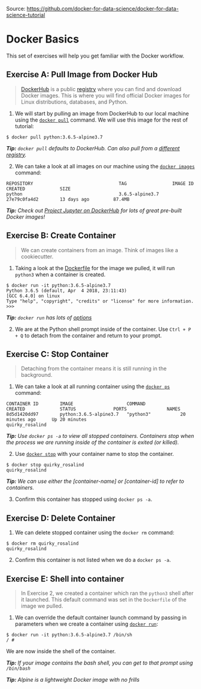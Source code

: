 Source: https://github.com/docker-for-data-science/docker-for-data-science-tutorial

# Docker Basics

This set of exercises will help you get familiar with the Docker workflow.

## Exercise A: Pull Image from Docker Hub

> [DockerHub](https://hub.docker.com) is a public [registry](https://docs.docker.com/registry/) where you can find and download Docker images. This is where you will find official Docker images for Linux distributions, databases, and Python.

1. We will start by pulling an image from DockerHub to our local machine using the [`docker pull`](https://docs.docker.com/engine/reference/commandline/pull/) command. We will use this image for the rest of tutorial:

```command
$ docker pull python:3.6.5-alpine3.7
```

***Tip:** `docker pull` defaults to DockerHub. Can also pull from a [different registry](https://docs.docker.com/engine/reference/commandline/pull/#pull-from-a-different-registry).*

2. We can take a look at all images on our machine using the [`docker images`](https://docs.docker.com/engine/reference/commandline/images/) command:

```console
REPOSITORY                                TAG                 IMAGE ID            CREATED             SIZE
python                                    3.6.5-alpine3.7     27e79c0fa4d2        13 days ago         87.4MB
```

***Tip:** Check out [Project Jupyter on DockerHub](https://hub.docker.com/r/jupyterhub) for lots of great pre-built Docker images!*

## Exercise B: Create Container

> We can create containers from an image. Think of images like a cookiecutter.

1. Taking a look at the [Dockerfile](https://github.com/docker-library/python/blob/b99b66406ebe728fb4da64548066ad0be6582e08/3.6/alpine3.7/Dockerfile) for the image we pulled, it will run `python3` when a container is created.

```command
$ docker run -it python:3.6.5-alpine3.7
Python 3.6.5 (default, Apr  4 2018, 23:11:43)
[GCC 6.4.0] on linux
Type "help", "copyright", "credits" or "license" for more information.
>>>
```

***Tip:** `docker run` has lots of [options](https://docs.docker.com/engine/reference/commandline/run/#options)*

2. We are at the Python shell prompt inside of the container. Use `Ctrl + P + Q` to detach from the container and return to your prompt.

## Exercise C: Stop Container

> Detaching from the container means it is still running in the background.

1. We can take a look at all running container using the [`docker ps`](https://docs.docker.com/engine/reference/commandline/ps) command:

```console
CONTAINER ID        IMAGE                    COMMAND             CREATED             STATUS              PORTS               NAMES
8d5d1420dd97        python:3.6.5-alpine3.7   "python3"           20 minutes ago      Up 20 minutes                           quirky_rosalind
```

***Tip:** Use `docker ps -a` to view all stopped containers. Containers stop when the process we are running inside of the container is exited (or killed).*

2. Use [`docker stop`](https://docs.docker.com/engine/reference/commandline/stop) with your container name to stop the container.

```console
$ docker stop quirky_rosalind
quirky_rosalind
```

***Tip:** We can use either the [container-name] or [container-id] to refer to containers.*

3. Confirm this container has stopped using `docker ps -a`.

## Exercise D: Delete Container


1. We can delete stopped container using the `docker rm` command:

```console
$ docker rm quirky_rosalind
quirky_rosalind
```

2. Confirm this container is not listed when we do a `docker ps -a`.

## Exercise E: Shell into container

> In Exercise 2, we created a container which ran the `python3` shell after it launched. This default command was set in the `Dockerfile` of the image we pulled.

1. We can override the default container launch command by passing in parameters when we create a container using [`docker run`](https://docs.docker.com/engine/reference/commandline/run):

```console
$ docker run -it python:3.6.5-alpine3.7 /bin/sh
/ #
```

We are now inside the shell of the container.

***Tip:** If your image contains the bash shell, you can get to that prompt using `/bin/bash`*

***Tip:** Alpine is a lightweight Docker image with no frills*